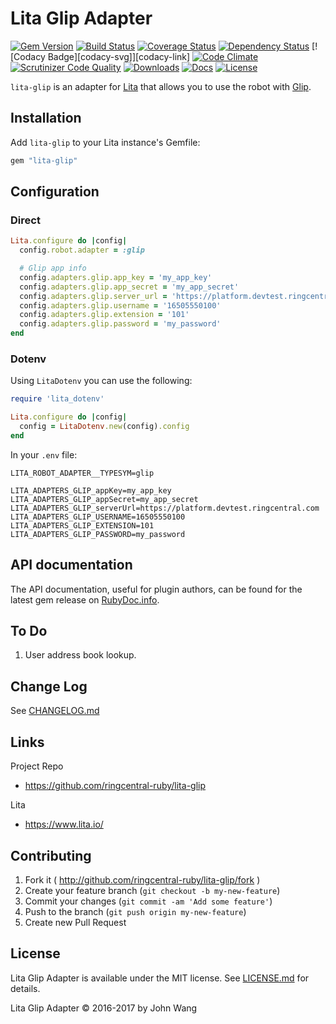 Lita Glip Adapter
=================

[![Gem Version][gem-version-svg]][gem-version-link]
[![Build Status][build-status-svg]][build-status-link]
[![Coverage Status][coverage-status-svg]][coverage-status-link]
[![Dependency Status][dependency-status-svg]][dependency-status-link]
[![Codacy Badge][codacy-svg]][codacy-link]
[![Code Climate][codeclimate-status-svg]][codeclimate-status-link]
[![Scrutinizer Code Quality][scrutinizer-status-svg]][scrutinizer-status-link]
[![Downloads][downloads-svg]][downloads-link]
[![Docs][docs-rubydoc-svg]][docs-rubydoc-link]
[![License][license-svg]][license-link]

`lita-glip` is an adapter for [Lita](https://www.lita.io/) that allows you to use the robot with [Glip](https://glip.com/).

## Installation

Add `lita-glip` to your Lita instance's Gemfile:

``` ruby
gem "lita-glip"
```

## Configuration

### Direct

```ruby
Lita.configure do |config|
  config.robot.adapter = :glip

  # Glip app info
  config.adapters.glip.app_key = 'my_app_key'
  config.adapters.glip.app_secret = 'my_app_secret'
  config.adapters.glip.server_url = 'https://platform.devtest.ringcentral.com'
  config.adapters.glip.username = '16505550100'
  config.adapters.glip.extension = '101'
  config.adapters.glip.password = 'my_password'
end
```

### Dotenv

Using `LitaDotenv` you can use the following:

``` ruby
require 'lita_dotenv'

Lita.configure do |config|
  config = LitaDotenv.new(config).config
end
```

In your `.env` file:

```
LITA_ROBOT_ADAPTER__TYPESYM=glip

LITA_ADAPTERS_GLIP_appKey=my_app_key
LITA_ADAPTERS_GLIP_appSecret=my_app_secret
LITA_ADAPTERS_GLIP_serverUrl=https://platform.devtest.ringcentral.com
LITA_ADAPTERS_GLIP_USERNAME=16505550100
LITA_ADAPTERS_GLIP_EXTENSION=101
LITA_ADAPTERS_GLIP_PASSWORD=my_password
```

## API documentation

The API documentation, useful for plugin authors, can be found for the latest gem release on [RubyDoc.info](http://www.rubydoc.info/gems/lita-glip).

## To Do

1. User address book lookup.

## Change Log

See [CHANGELOG.md](CHANGELOG.md)

## Links

Project Repo

* https://github.com/ringcentral-ruby/lita-glip

Lita

* https://www.lita.io/

## Contributing

1. Fork it ( http://github.com/ringcentral-ruby/lita-glip/fork )
2. Create your feature branch (`git checkout -b my-new-feature`)
3. Commit your changes (`git commit -am 'Add some feature'`)
4. Push to the branch (`git push origin my-new-feature`)
5. Create new Pull Request

## License

Lita Glip Adapter is available under the MIT license. See [LICENSE.md](LICENSE.md) for details.

Lita Glip Adapter &copy; 2016-2017 by John Wang

 [gem-version-svg]: https://badge.fury.io/rb/lita-glip.svg
 [gem-version-link]: http://badge.fury.io/rb/lita-glip
 [downloads-svg]: http://ruby-gem-downloads-badge.herokuapp.com/lita-glip
 [downloads-link]: https://rubygems.org/gems/lita-glip
 [build-status-svg]: https://api.travis-ci.org/ringcentral-ruby/lita-glip.svg?branch=master
 [build-status-link]: https://travis-ci.org/ringcentral-ruby/lita-glip
 [coverage-status-svg]: https://coveralls.io/repos/ringcentral-ruby/lita-glip/badge.svg?branch=master
 [coverage-status-link]: https://coveralls.io/r/ringcentral-ruby/lita-glip?branch=master
 [dependency-status-svg]: https://gemnasium.com/ringcentral-ruby/lita-glip.svg
 [dependency-status-link]: https://gemnasium.com/ringcentral-ruby/lita-glip
 [codeclimate-status-svg]: https://codeclimate.com/github/ringcentral-ruby/lita-glip/badges/gpa.svg
 [codeclimate-status-link]: https://codeclimate.com/github/ringcentral-ruby/lita-glip
 [scrutinizer-status-svg]: https://scrutinizer-ci.com/g/ringcentral-ruby/lita-glip/badges/quality-score.png?b=master
 [scrutinizer-status-link]: https://scrutinizer-ci.com/g/ringcentral-ruby/lita-glip/?branch=master
 [docs-rubydoc-svg]: https://img.shields.io/badge/docs-rubydoc-blue.svg
 [docs-rubydoc-link]: http://www.rubydoc.info/gems/lita-glip/
 [license-svg]: https://img.shields.io/badge/license-MIT-blue.svg
 [license-link]: https://github.com/ringcentral-ruby/lita-glip/blob/master/LICENSE.md
